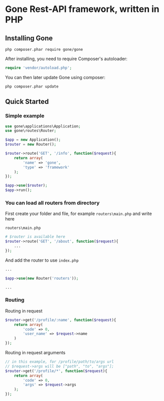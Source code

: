 # Gone Rest-API framework, written in PHP

## Installing Gone
```
php composer.phar require gone/gone
```

After installing, you need to require Composer's autoloader:
```php
require 'vendor/autoload.php';
```

You can then later update Gone using composer:
```
php composer.phar update
```

## Quick Started

### Simple example
```php
use gone\applications\Application;
use gone\routes\Router;

$app = new Application();
$router = new Router();

$router->route('GET', '/info', function($request){
    return array(
        'name' => 'gone',
        'type' => 'framework'
    );
});

$app->use($router);
$app->run();
```

### You can load all routers from directory
First create your folder and file, for example `routers\main.php` and
write here

`routers\main.php`
```php
# $router is available here
$router->route('GET', '/about', function($request){
    ...
});
```

And add the router to use
`index.php`
```php
...

$app->use(new Router('routers'));

...
```

### Routing

Routing in request
```php
$router->get('/profile/:name', function($request){
    return array(
        'code' => 0,
        'user_name' => $request->name
    )
});
```

Routing in request arguments
```php
// in this example, for /profile/path/to/args url
// $request->args will be ["path", "to", "args"];
$router->get('/profile/*', function($request){
    return array(
        'code' => 0,
        'args' => $request->args
    );
});
```